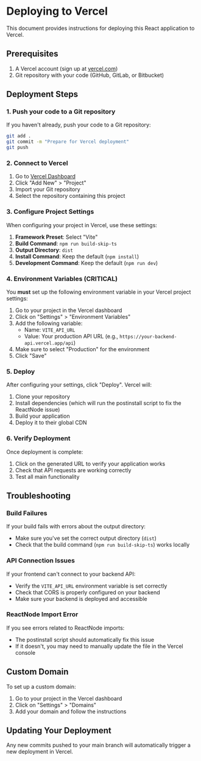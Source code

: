 # Deploying to Vercel

This document provides instructions for deploying this React application to Vercel.

## Prerequisites

1. A Vercel account (sign up at [vercel.com](https://vercel.com))
2. Git repository with your code (GitHub, GitLab, or Bitbucket)

## Deployment Steps

### 1. Push your code to a Git repository

If you haven't already, push your code to a Git repository:

```bash
git add .
git commit -m "Prepare for Vercel deployment"
git push
```

### 2. Connect to Vercel

1. Go to [Vercel Dashboard](https://vercel.com/dashboard)
2. Click "Add New" > "Project"
3. Import your Git repository
4. Select the repository containing this project

### 3. Configure Project Settings

When configuring your project in Vercel, use these settings:

1. **Framework Preset**: Select "Vite"
2. **Build Command**: `npm run build-skip-ts`
3. **Output Directory**: `dist`
4. **Install Command**: Keep the default (`npm install`)
5. **Development Command**: Keep the default (`npm run dev`)

### 4. Environment Variables (CRITICAL)

You **must** set up the following environment variable in your Vercel project settings:

1. Go to your project in the Vercel dashboard
2. Click on "Settings" > "Environment Variables"
3. Add the following variable:
   - Name: `VITE_API_URL`
   - Value: Your production API URL (e.g., `https://your-backend-api.vercel.app/api`)
4. Make sure to select "Production" for the environment
5. Click "Save"

### 5. Deploy

After configuring your settings, click "Deploy". Vercel will:
1. Clone your repository
2. Install dependencies (which will run the postinstall script to fix the ReactNode issue)
3. Build your application
4. Deploy it to their global CDN

### 6. Verify Deployment

Once deployment is complete:
1. Click on the generated URL to verify your application works
2. Check that API requests are working correctly
3. Test all main functionality

## Troubleshooting

### Build Failures

If your build fails with errors about the output directory:
- Make sure you've set the correct output directory (`dist`)
- Check that the build command (`npm run build-skip-ts`) works locally

### API Connection Issues

If your frontend can't connect to your backend API:
- Verify the `VITE_API_URL` environment variable is set correctly
- Check that CORS is properly configured on your backend
- Make sure your backend is deployed and accessible

### ReactNode Import Error

If you see errors related to ReactNode imports:
- The postinstall script should automatically fix this issue
- If it doesn't, you may need to manually update the file in the Vercel console

## Custom Domain

To set up a custom domain:

1. Go to your project in the Vercel dashboard
2. Click on "Settings" > "Domains"
3. Add your domain and follow the instructions

## Updating Your Deployment

Any new commits pushed to your main branch will automatically trigger a new deployment in Vercel. 